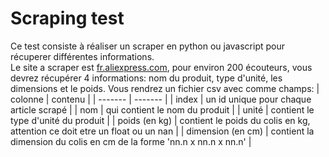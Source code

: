 # Scraping test

Ce test consiste à réaliser un scraper en python ou javascript pour récuperer différentes informations.  
Le site a scraper est [fr.aliexpress.com](https://fr.aliexpress.com  "fr.aliexpress.com"), pour environ 200 écouteurs,
vous devrez récupérer 4 informations: nom du produit, type d'unité, les dimensions et le poids.
Vous rendrez un fichier csv avec comme champs: 
| colonne | contenu |
| ------- | ------- |
| index | un id unique pour chaque article scrapé |
| nom | qui contient le nom du produit |
| unité | contient le type d'unité du produit |
| poids (en kg) | contient le poids du colis en kg, attention ce doit etre un float ou un nan |
| dimension (en cm) | contient la dimension du colis en cm de la forme 'nn.n x nn.n x nn.n' |

